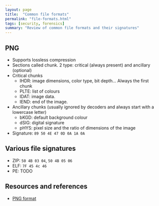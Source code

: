 ```yaml
---
layout: page
title:  "Common file formats"
permalink: "file-formats.html"
tags: [security, forensics]
summary: "Review of common file formats and their signatures"
---
```



## PNG
* Supports lossless compression
* Sections called chunk. 2 type: critical (always present) and ancillary (optional)
* Critical chunks
    - IHDR: image dimensions, color type, bit depth... Always the first chunk
    - PLTE: list of colours
    - IDAT: image data.
    - IEND: end of the image.
* Ancillary chunks (usually ignored by decoders and always start with a lowercase letter)
    - bKGD: default background colour
    - dSIG: digital signature
    - pHYS: pixel size and the ratio of dimensions of the image
* Signature: `89 50 4E 47 0D 0A 1A 0A`

## Various file signatures
* ZIP: `50 4B 03 04`, `50 4B 05 06`
* ELF: `7F 45 4c 46`
* PE: TODO


## Resources and references
* [PNG format](https://teambi0s.gitlab.io/bi0s-wiki/forensics/image-forensics/)
